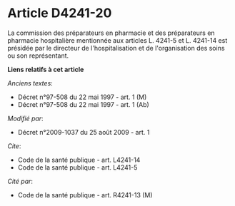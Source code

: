 # Article D4241-20

La commission des préparateurs en pharmacie et des préparateurs en pharmacie hospitalière mentionnée aux articles L. 4241-5
et L. 4241-14 est présidée par le directeur de l'hospitalisation et de l'organisation des soins ou son représentant.

**Liens relatifs à cet article**

_Anciens textes_:

  - Décret n°97-508 du 22 mai 1997 - art. 1 (M)
  - Décret n°97-508 du 22 mai 1997 - art. 1 (Ab)

_Modifié par_:

  - Décret n°2009-1037 du 25 août 2009 - art. 1

_Cite_:

  - Code de la santé publique - art. L4241-14
  - Code de la santé publique - art. L4241-5

_Cité par_:

  - Code de la santé publique - art. R4241-13 (M)
